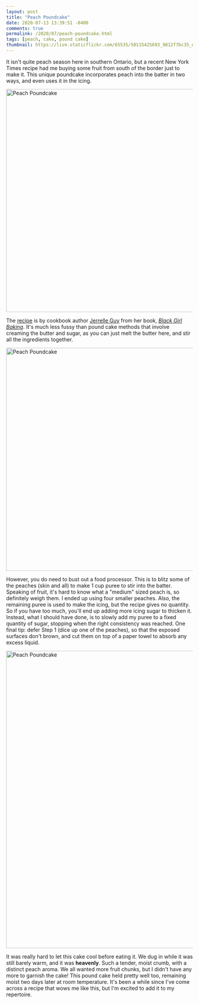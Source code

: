 ```yaml
---
layout: post
title: "Peach Poundcake"
date: 2020-07-13 13:39:51 -0400
comments: true
permalink: /2020/07/peach-poundcake.html
tags: [peach, cake, pound cake]
thumbnail: https://live.staticflickr.com/65535/50115425693_9812f7bc35_q.jpg
---
```


It isn't quite peach season here in southern Ontario, but a recent New York Times
recipe had me buying some fruit from south of the border just to make it. This 
unique poundcake incorporates peach into the batter in two ways, and even uses
it in the icing.

<a data-flickr-embed="true" href="https://www.flickr.com/photos/gnuf/50115425378/in/dateposted/" title="Peach Poundcake"><img src="https://live.staticflickr.com/65535/50115425378_5efa97018e_c.jpg" width="800" height="600" alt="Peach Poundcake"></a><script async src="//embedr.flickr.com/assets/client-code.js" charset="utf-8"></script>

The [recipe](https://cooking.nytimes.com/recipes/1021204-peach-poundcake) is
by cookbook author [Jerrelle Guy](https://www.instagram.com/chocolateforbasil/?hl=en) from
her book, [_Black Girl Baking_](https://www.chocolateforbasil.com/black-girl-baking). 
It's much less fussy than pound cake methods that involve creaming the butter and
sugar, as you can just melt the butter here, and stir all the ingredients together.

<a data-flickr-embed="true" href="https://www.flickr.com/photos/gnuf/50115425573/in/photostream/" title="Peach Poundcake"><img src="https://live.staticflickr.com/65535/50115425573_9ff71a688c_c.jpg" width="800" height="600" alt="Peach Poundcake"></a><script async src="//embedr.flickr.com/assets/client-code.js" charset="utf-8"></script>

However, you do need to bust out a food processor. This is to blitz some of the peaches (skin
and all) to make 1 cup puree to stir into the batter. Speaking of fruit, it's hard to know what 
a "medium" sized peach is, so definitely weigh them. I ended up using four smaller peaches. Also, the remaining
puree is used to make the icing, but the recipe gives no quantity. So if you have too much,
you'll end up adding more icing sugar to thicken it. Instead, what I should have done, is to slowly
add my puree to a fixed quantity of sugar, stopping when the right consistency was reached.
One final tip: defer Step 1 (dice up one of the peaches), so that the exposed surfaces don't
brown, and cut them on top of a paper towel to absorb any excess liquid.

<a data-flickr-embed="true" href="https://www.flickr.com/photos/gnuf/50115425693/in/photostream/" title="Peach Poundcake"><img src="https://live.staticflickr.com/65535/50115425693_9812f7bc35_c.jpg" width="600" height="800" alt="Peach Poundcake"></a><script async src="//embedr.flickr.com/assets/client-code.js" charset="utf-8"></script>

It was really hard to let this cake cool before eating it. We dug in while it was still barely
warm, and it was **heavenly**. Such a tender, moist crumb, with a distinct peach aroma. We all
wanted more fruit chunks, but I didn't have any more to garnish the cake! This pound cake held 
pretty well too, remaining moist two days later at room temperature. It's been a while
since I've come across a recipe that wows me like this, but I'm excited to add it to my
repertoire.
